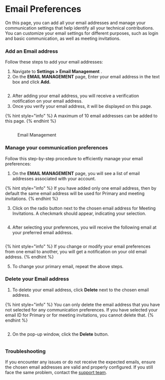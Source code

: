 # Email Preferences

On this page, you can add all your email addresses and manage your communication settings that help identify all your technical contributions. You can customize your email settings for different purposes, such as login and basic communication, as well as meeting invitations.&#x20;

### Add an Email address

Follow these steps to add your email addresses:

1. Navigate to **Settings > Email Management** .
2. On the **EMAIL MANAGEMENT** page, Enter your email address in the text box and click **Add.**

<figure><img src="../../../../.gitbook/assets/2023-09-15_15h14_49.png" alt=""><figcaption></figcaption></figure>

2. After adding your email address, you will receive a verification notification on your email address.
3. Once you verify your email address, it will be displayed on this page.

{% hint style="info" %}
A maximum of 10 email addresses can be added to this page.
{% endhint %}

<figure><img src="../../../../.gitbook/assets/2023-09-15_15h16_15.png" alt=""><figcaption><p>Email Management</p></figcaption></figure>

### Manage your communication preferences

Follow this step-by-step procedure to efficiently manage your email preferences:

1. On the **EMAIL MANAGEMENT** page, you will see a list of email addresses associated with your account.

{% hint style="info" %}
If you have added only one email address, then by default the same email address will be used for Primary and meeting invitations.
{% endhint %}

3. Click on the radio button next to the chosen email address for Meeting Invitations. A checkmark should appear, indicating your selection.

<figure><img src="../../../../.gitbook/assets/2023-09-15_15h14_49 (1).png" alt=""><figcaption></figcaption></figure>

4. After selecting your preferences, you will receive the following email at your preferred email address.

<figure><img src="../../../../.gitbook/assets/2023-08-07_10h29_48.png" alt=""><figcaption></figcaption></figure>

{% hint style="info" %}
If you change or modify your email preferences from one email to another, you will get a notification on your old email address.
{% endhint %}

5. To change your primary email, repeat the above steps.

### Delete your Email address

1. To delete your email address, click **Delete** next to the chosen email address.

{% hint style="info" %}
You can only delete the email address that you have not selected for any communication preferences. If you have selected your email ID for Primary or for meeting invitations, you cannot delete that.
{% endhint %}

<figure><img src="../../../../.gitbook/assets/2023-08-03_23h08_31.png" alt=""><figcaption></figcaption></figure>

2. On the pop-up window, click the **Delete** button.

<figure><img src="../../../../.gitbook/assets/2023-08-03_23h09_37.png" alt=""><figcaption></figcaption></figure>

### **Troubleshooting**

If you encounter any issues or do not receive the expected emails, ensure the chosen email addresses are valid and properly configured. If you still face the same problem, contact the [support team](https://jira.linuxfoundation.org/plugins/servlet/desk/portal/4/create/255).
